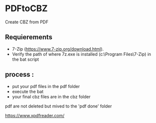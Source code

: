 # PDFtoCBZ
Create CBZ from PDF

## Requierements
 - 7-Zip (https://www.7-zip.org/download.html). 
 - Verify the path of where 7z.exe is installed (c:\Program Files\7-Zip) in the bat script


## process :
 - put your pdf files in the pdf folder
 - execute the bat
 - your final cbz files are in the cbz folder

pdf are not deleted but mived to the 'pdf done' folder

https://www.xpdfreader.com/



